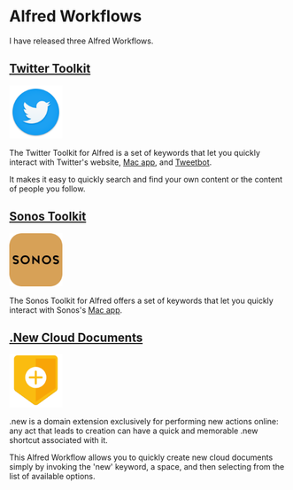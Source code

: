 # Alfred Workflows

I have released three Alfred Workflows.

## [Twitter Toolkit](/chrismessina/alfred-twitter-toolkit/)

<a href="/chrismessina/alfred-twitter-toolkit/"><img src="../assets/icon-twitter.png" alt="Twitter logo" width="96" height="96"></a>

The Twitter Toolkit for Alfred is a set of keywords that let you quickly interact with Twitter's website, [Mac app](https://apps.apple.com/us/app/twitter/id1482454543?mt=12&uo=4), and [Tweetbot](https://tapbots.com/tweetbot/mac/).

It makes it easy to quickly search and find your own content or the content of people you follow.

## [Sonos Toolkit](/chrismessina/alfred-sonos-toolkit/)

<a href="/chrismessina/alfred-sonos-toolkit/"><img src="../assets/icon-sonos.png" alt="Sonos logo" width="96" height="96"></a>

The Sonos Toolkit for Alfred offers a set of keywords that let you quickly interact with Sonos's [Mac app](https://support.sonos.com/s/downloads).

## [.New Cloud Documents](/chrismessina/alfred-new-cloud-documents/)

<a href="/chrismessina/alfred-new-cloud-documents/"><img src="../assets/icon-new.png" alt="New logo" width="96" height="96"></a>

.new is a domain extension exclusively for performing new actions online: any act that leads to creation can have a quick and memorable .new shortcut associated with it.

This Alfred Workflow allows you to quickly create new cloud documents simply by invoking the 'new' keyword, a space, and then selecting from the list of available options.
